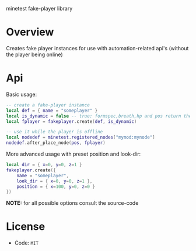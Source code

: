 minetest fake-player library


# Overview

Creates fake player instances for use with automation-related api's (without the player being online)

# Api

Basic usage:

```lua
-- create a fake-player instance
local def = { name = "someplayer" }
local is_dynamic = false -- true: formspec,breath,hp and pos return the previous value
local fplayer = fakeplayer.create(def, is_dynamic)

-- use it while the player is offline
local nodedef = minetest.registered_nodes["mymod:mynode"]
nodedef.after_place_node(pos, fplayer)
```

More advanced usage with preset position and look-dir:

```lua
local dir = { x=0, y=0, z=1 }
fakeplayer.create({
    name = "someplayer",
    look_dir = { x=0, y=0, z=1 },
    position = { x=100, y=0, z=0 }
})
```

**NOTE:** for all possible options consult the source-code

# License

* Code: `MIT`